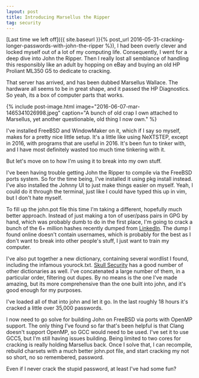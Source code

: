 ```yaml
---
layout: post
title: Introducing Marsellus the Ripper
tag: security
---
```


[Last time we left off]({{ site.baseurl }}{% post_url 2016-05-31-cracking-longer-passwords-with-john-the-ripper %}), I had been overly clever and locked myself out of a lot of my computing life. Consequently, I went for a deep dive into John the Ripper. Then I really lost all semblance of handling this responsibly like an adult by hopping on eBay and buying an old HP Proliant ML350 G5 to dedicate to cracking.
<!--more-->

That server has arrived, and has been dubbed Marsellus Wallace. The hardware all seems to be in great shape, and it passed the HP Diagnostics. So yeah, its a box of computer parts that works.

{% include
	post-image.html
	image="2016-06-07-mar-1465341026998.jpeg"
	caption="A bunch of old crap I own attached to Marsellus, yet another questionable, old thing I now own."
%}

I've installed FreeBSD and WindowMaker on it, which if I say so myself, makes for a pretty nice little setup. It's a little like using NeXTSTEP, except in 2016, with programs that are useful in 2016. It's been fun to tinker with, and I have most definitely wasted too much time tinkering with it.

But let's move on to how I'm using it to break into my own stuff.

I've been having trouble getting John the Ripper to compile via the FreeBSD ports system. So for the time being, I've installed it using pkg install instead. I've also installed the Johnny UI to just make things easier on myself. Yeah, I could do it through the terminal, just like I could have typed this up in vim, but I don't hate myself.

To fill up the john.pot file this time I'm taking a different, hopefully much better approach. Instead of just making a ton of user/pass pairs in GPG by hand, which was probably dumb to do in the first place, I'm going to crack a bunch of the 6+ million hashes recently dumped from [LinkedIn](http://arstechnica.com/security/2016/06/how-linkedins-password-sloppiness-hurts-us-all/). The dump I found online doesn't contain usernames, which is probably for the best as I don't want to break into other people's stuff, I just want to train my computer.

I've also put together a new dictionary, containing several wordlist I found, including the infamous yourock.txt. [Skull Security](https://wiki.skullsecurity.org/Passwords) has a good number of other dictionaries as well. I've concatenated a large number of them, in a particular order, filtering out dupes. By no means is the one I've made amazing, but its more comprehensive than the one built into john, and it's good enough for my purposes.

I've loaded all of that into john and let it go. In the last roughly 18 hours it's cracked a little over 35,000 passwords.

I now need to go solve for building John on FreeBSD via ports with OpenMP support. The only thing I've found so far that's been helpful is that Clang doesn't support OpenMP, so GCC would need to be used. I've set it to use GCC5, but I'm still having issues building. Being limited to two cores for cracking is really holding Marsellus back. Once I solve that, I can recompile, rebuild charsets with a much better john.pot file, and start cracking my not so short, no so remembered, password.

Even if I never crack the stupid password, at least I've had some fun?
